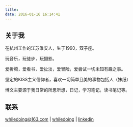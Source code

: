```yaml
---
title:
date: 2016-01-16 16:14:41
---
```


## 关于我

在杭州工作的江苏淮安人，生于1990，双子座。

玩音乐，玩徒步，玩摄影。

爱折腾，爱看书，爱扯淡，爱冒险，爱尝试一切未知有趣之事。

坚定的KISS主义信仰者，喜欢一切简单且美的事物包括人（妹纸）

博文主要源于我日常的所思所想，日记，学习笔记，读书笔记等。

## 联系

<i class="fa fa-envelope" style="color:DeepSkyBlue"></i> [whiledoing@163.com](mailto:whiledoing@163.com) |
<i class="fa fa-github-alt" style="color:DeepSkyBlue"></i> [whiledoing](https://github.com/whiledoing) |
<i class="fa fa-linkedin" style="color:DeepSkyBlue"></i> [linkedin](https://www.linkedin.com/in/jinzheng-jiang/)
<!-- <i class="fa fa-file-pdf-o" style="color:DeepSkyBlue"></i> [résumé](/doc/cv-jinzheng-jiang-cn.pdf) -->
